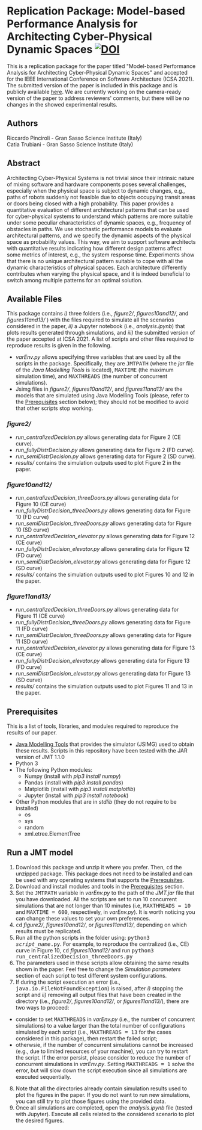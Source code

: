 # Replication Package: Model-based Performance Analysis for Architecting Cyber-Physical Dynamic Spaces [![DOI](https://zenodo.org/badge/DOI/10.5281/zenodo.4493760.svg)](https://doi.org/10.5281/zenodo.4493760)


This is a replication package for the paper titled "Model-based Performance Analysis for Architecting Cyber-Physical Dynamic Spaces" and accepted for the IEEE International Conference on Software Architecture (ICSA 2021). The submitted version of the paper is included in this package and is publicly available [here](https://github.com/rickypinci/CPS-architecture/blob/main/2021-ICSA-PerfAnalysis-CPS-dynamicSpaces-submitted-version.pdf). We are currently working on the camera-ready version of the paper to address reviewers' comments, but there will be no changes in the showed experimental results.

## Authors
Riccardo Pinciroli - Gran Sasso Science Institute (Italy)<br/>
Catia Trubiani - Gran Sasso Science Institute (Italy)

## Abstract
Architecting Cyber-Physical Systems is not trivial since their intrinsic nature of mixing software and hardware components poses several challenges, especially when the physical space is subject to dynamic changes, e.g., paths of robots suddenly not feasible due to objects occupying transit areas or doors being closed with a high probability. This paper provides a quantitative evaluation of different architectural patterns that can be used for cyber-physical systems to understand which patterns are more suitable under some peculiar characteristics of dynamic spaces, e.g., frequency of obstacles in paths. We use stochastic performance models to evaluate architectural patterns, and we specify the dynamic aspects of the physical space as probability values. This way, we aim to support software architects with quantitative results indicating how different design patterns affect some metrics of interest, e.g., the system response time. Experiments show that there is no unique architectural pattern suitable to cope with all the dynamic characteristics of physical spaces. Each architecture differently contributes when varying the physical space, and it is indeed beneficial to switch among multiple patterns for an optimal solution. 

## Available Files
This package contains *i)* three folders (i.e., *figure2/*, *figures10and12/*, and *figures11and13/* ) with the files required to simulate all the scenarios considered in the paper, *ii)* a Jupyter notebook (i.e., *analysis.ipynb*) that plots results generated through simulations, and *iii)* the submitted version of the paper accepted at ICSA 2021.
A list of scripts and other files required to reproduce results is given in the following.
- *varEnv.py* allows specifying three variables that are used by all the scripts in the package. Specifically, they are <tt>JMTPATH</tt> (where the *jar* file of the *Java Modelling Tools* is located), <tt>MAXTIME</tt> (the maximum simulation time), and <tt>MAXTHREADS</tt> (the number of concurrent simulations).
- Jsimg files in *figure2/*, *figures10and12/*, and *figures11and13/* are the models that are simulated using Java Modelling Tools (please, refer to the [Prerequisites](#prerequisites) section below); they should not be modified to avoid that other scripts stop working.

### *figure2/*
- *run_centralizedDecision.py* allows generating data for Figure 2 (CE curve).
- *run_fullyDistrDecision.py* allows generating data for Figure 2 (FD curve).
- *run_semiDistrDecision.py* allows generating data for Figure 2 (SD curve).
- *results/* contains the simulation outputs used to plot Figure 2 in the paper.

### *figure10and12/*
- *run_centralizedDecision_threeDoors.py* allows generating data for Figure 10 (CE curve)
- *run_fullyDistrDecision_threeDoors.py* allows generating data for Figure 10 (FD curve)
- *run_semiDistrDecision_threeDoors.py* allows generating data for Figure 10 (SD curve)
- *run_centralizedDecision_elevator.py* allows generating data for Figure 12 (CE curve)
- *run_fullyDistrDecision_elevator.py* allows generating data for Figure 12 (FD curve)
- *run_semiDistrDecision_elevator.py* allows generating data for Figure 12 (SD curve)
- *results/* contains the simulation outputs used to plot Figures 10 and 12 in the paper.

### *figure11and13/*
- *run_centralizedDecision_threeDoors.py* allows generating data for Figure 11 (CE curve)
- *run_fullyDistrDecision_threeDoors.py* allows generating data for Figure 11 (FD curve)
- *run_semiDistrDecision_threeDoors.py* allows generating data for Figure 11 (SD curve)
- *run_centralizedDecision_elevator.py* allows generating data for Figure 13 (CE curve)
- *run_fullyDistrDecision_elevator.py* allows generating data for Figure 13 (FD curve)
- *run_semiDistrDecision_elevator.py* allows generating data for Figure 13 (SD curve)
- *results/* contains the simulation outputs used to plot Figures 11 and 13 in the paper.

## Prerequisites
This is a list of tools, libraries, and modules required to reproduce the results of our paper.
- [Java Modelling Tools](http://jmt.sourceforge.net/Download.html) that provides the simulator (JSIMG) used to obtain these results. Scripts in this repository have been tested with the JAR version of JMT 1.1.0
- Python 3
- The following Python modules:
  - Numpy (install with *pip3 install numpy*)
  - Pandas (install with *pip3 install pandas*)
  - Matplotlib (install with *pip3 install matplotlib*)
  - Jupyter (install with *pip3 install notebook*)
- Other Python modules that are in *stdlib* (they do not require to be installed)
  - os
  - sys
  - random
  - xml.etree.ElementTree

## Run a JMT model
1. Download this package and unzip it where you prefer. Then, <tt>cd</tt> the unzipped package. This package does not need to be installed and can be used with any operating systems that supports the [Prerequisites](#prerequisites).
2. Download and install modules and tools in the [Prerequisites](#prerequisites) section.
3. Set the <tt>JMTPATH</tt> variable in *varEnv.py* to the path of the *JMT.jar* file that you have downloaded. All the scripts are set to run 10 concurrent simulations that are not longer than 10 minutes (i.e, <tt>MAXTHREADS = 10</tt> and <tt>MAXTIME = 600</tt>, respectively, in *varEnv.py*). It is worth noticing you can change these values to set your own preferences.
4. <tt>cd</tt> *figure2/*, *figures10and12/*, or *figures11and13/*, depending on which results must be replicated.
5. Run all the python scripts in the folder using: <tt>python3 *script\_name*.py</tt>. For example, to reproduce the centralized (i.e., CE) curve in Figure 10, <tt>cd</tt> *figures10and12/* and run <tt>python3 run\_centralizedDecision_threeDoors.py</tt>
6. The parameters used in these scripts allow obtaining the same results shown in the paper. Feel free to change the *Simulation parameters* section of each script to test different system configurations.
7. If during the script execution an error (i.e., <tt>java.io.FileNotFoundException</tt>) is raised, after *i)* stopping the script and *ii)* removing all output files that have been created in the directory (i.e., *figure2/*, *figures10and12/*, or *figures11and13/*), there are two ways to proceed:
- consider to set <tt>MAXTHREADS</tt> in *varEnv.py* (i.e., the number of concurrent simulations) to a value larger than the total number of configurations simulated by each script (i.e., <tt>MAXTHREADS = 13</tt> for the cases considered in this package), then restart the failed script;
- otherwsie, if the number of concurrent simulations cannot be increased (e.g., due to limited resources of your machine), you can try to restart the script. If the error persist, please consider to reduce the number of concurrent simulations in *varEnv.py*. Setting <tt>MAXTHREADS = 1</tt> solve the error, but will slow down the script execution since all simulations are executed sequentially.
8. Note that all the directories already contain simulation results used to plot the figures in the paper. If you do not want to run new simulations, you can still try to plot those figures using the provided data.
9. Once all simulations are completed, open the *analysis.ipynb* file (tested with Jupyter). Execute all cells related to the considered scenario to plot the desired figures.
